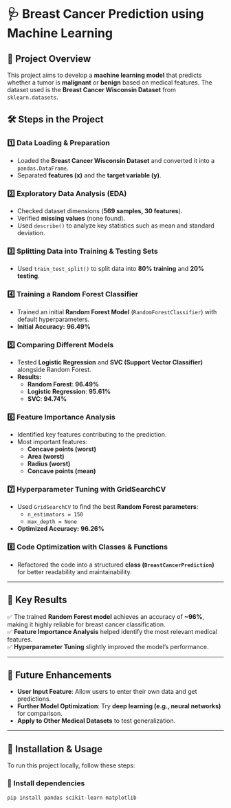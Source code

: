 # 🩺 Breast Cancer Prediction using Machine Learning  

## 📌 Project Overview  
This project aims to develop a **machine learning model** that predicts whether a tumor is **malignant** or **benign** based on medical features. The dataset used is the **Breast Cancer Wisconsin Dataset** from `sklearn.datasets`.  

## 🛠️ Steps in the Project  

### 1️⃣ Data Loading & Preparation  
- Loaded the **Breast Cancer Wisconsin Dataset** and converted it into a `pandas.DataFrame`.  
- Separated **features (x)** and the **target variable (y)**.  

### 2️⃣ Exploratory Data Analysis (EDA)  
- Checked dataset dimensions (**569 samples, 30 features**).  
- Verified **missing values** (none found).  
- Used `describe()` to analyze key statistics such as mean and standard deviation.  

### 3️⃣ Splitting Data into Training & Testing Sets  
- Used `train_test_split()` to split data into **80% training** and **20% testing**.  

### 4️⃣ Training a Random Forest Classifier  
- Trained an initial **Random Forest Model** (`RandomForestClassifier`) with default hyperparameters.  
- **Initial Accuracy:** **96.49%**  

### 5️⃣ Comparing Different Models  
- Tested **Logistic Regression** and **SVC (Support Vector Classifier)** alongside Random Forest.  
- **Results:**  
  - **Random Forest**: **96.49%**  
  - **Logistic Regression**: **95.61%**  
  - **SVC**: **94.74%**  

### 6️⃣ Feature Importance Analysis  
- Identified key features contributing to the prediction.  
- Most important features:  
  - **Concave points (worst)**  
  - **Area (worst)**  
  - **Radius (worst)**  
  - **Concave points (mean)**  

### 7️⃣ Hyperparameter Tuning with GridSearchCV  
- Used `GridSearchCV` to find the best **Random Forest parameters**:  
  - `n_estimators = 150`  
  - `max_depth = None`  
- **Optimized Accuracy:** **96.26%**  

### 8️⃣ Code Optimization with Classes & Functions  
- Refactored the code into a structured **class (`BreastCancerPrediction`)** for better readability and maintainability.  

---

## 📌 Key Results  
✅ The trained **Random Forest model** achieves an accuracy of **~96%**, making it highly reliable for breast cancer classification.  
✅ **Feature Importance Analysis** helped identify the most relevant medical features.  
✅ **Hyperparameter Tuning** slightly improved the model’s performance.  

---

## 🚀 Future Enhancements  
- **User Input Feature**: Allow users to enter their own data and get predictions.    
- **Further Model Optimization**: Try **deep learning (e.g., neural networks)** for comparison.  
- **Apply to Other Medical Datasets** to test generalization.  

---

## 📂 Installation & Usage  
To run this project locally, follow these steps:  

### 🔹 Install dependencies  
```bash
pip install pandas scikit-learn matplotlib